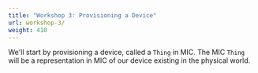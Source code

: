 ```yaml
---
title: "Workshop 3: Provisioning a Device"
url: workshop-3/
weight: 410
---
```


We'll start by provisioning a device, called a `Thing` in MIC. The MIC `Thing` will be a representation in MIC of our device existing in the physical world.
